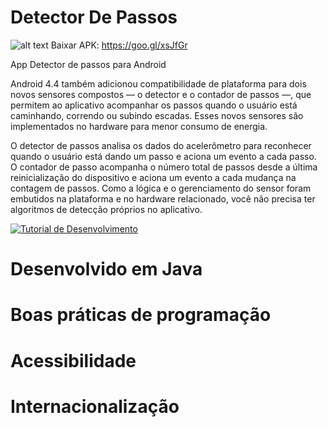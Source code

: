 # Detector De Passos

![alt text](https://lucasfogacadev.000webhostapp.com/wp-content/uploads/2018/04/ppppp.png)
Baixar APK: https://goo.gl/xsJfGr

App Detector de passos para Android

Android 4.4 também adicionou compatibilidade de plataforma para dois novos sensores compostos — o detector e o contador de passos —, que permitem ao aplicativo acompanhar os passos quando o usuário está caminhando, correndo ou subindo escadas. Esses novos sensores são implementados no hardware para menor consumo de energia.

O detector de passos analisa os dados do acelerômetro para reconhecer quando o usuário está dando um passo e aciona um evento a cada passo. O contador de passo acompanha o número total de passos desde a última reinicialização do dispositivo e aciona um evento a cada mudança na contagem de passos. Como a lógica e o gerenciamento do sensor foram embutidos na plataforma e no hardware relacionado, você não precisa ter algoritmos de detecção próprios no aplicativo.

[![Tutorial de Desenvolvimento](https://uploaddeimagens.com.br/imagens/captura_de_tela_2018-04-18_as_09-02-51-png)](https://www.youtube.com/watch?v=pX_dALJacXk&feature=youtu.be)

# Desenvolvido em Java
# Boas práticas de programação
# Acessibilidade
# Internacionalização

